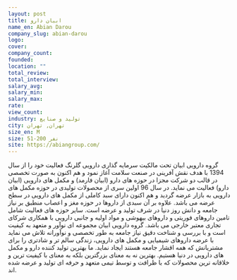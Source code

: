 ```yaml
---
layout: post
title: ابیان دارو
name_en: Abian Darou
company_slug: abian-darou
logo: 
cover: 
company_count:
founded:
location: ""
total_review: 
total_interview: 
salary_avg: 
salary_min: 
salary_max: 
rate: 
view_count: 
industry: تولید و صنایع
city: تهران, تهران
size_en: M
size: 51-200 نفر
site: https://abiangroup.com/
---
```


گروه دارویی ابیان تحت مالکیت سرمایه گذاری دارویی گلرنگ فعالیت خود را از سال 1394 با هدف نقش آفرینی در صنعت سلامت آغاز نمود و هم اکنون به صورت تخصصی در قالب دو شرکت مجزا در حوزه های دارو (ابیان فارمد) و مکمل های دارویی (ابیان دارو) فعالیت می نماید. در سال 96 اولین سری از محصولات تولیدی در حوزه مکمل های دارویی به بازار عرضه گردید و هم اکنون دارای سبد کاملی از مکمل های دارویی در سطح عرضه می باشد. علاوه بر آن سبدی از داروها در حوزه مغز و اعصاب منطبق بر نیاز جامعه و دانش روز دنیا در شرف تولید و عرضه است. سایر حوزه های فعالیت شامل تامین داروهای فوریتی و داروهای بیهوشی و مواد اولیه و جانبی دارویی با همکاری شرکای تجاری معتبر خارجی می باشد.
گروه دارویی ابیان مجموعه ای نوآور و متعهد به کیفیت است و با بررسی و شناخت دقیق نیاز جامعه به طور تخصصی و نوآورانه تلاش می نماید با عرضه داروهای شیمیایی و مکمل های دارویی، زندگی سالم تر و شادتری را برای مشتریانش که همه اقشار جامعه هستند ایجاد نماید.
ما بهترین تولید کننده دارو و مکمل های دارویی در دنیا هستیم. بهترین نه به معنای بزرگترین بلکه به معنای با کیفیت ترین و خلاقانه ترین محصولات که با ظرافت و توسط تیمی متعهد و حرفه ای تولید و عرضه شده اند.